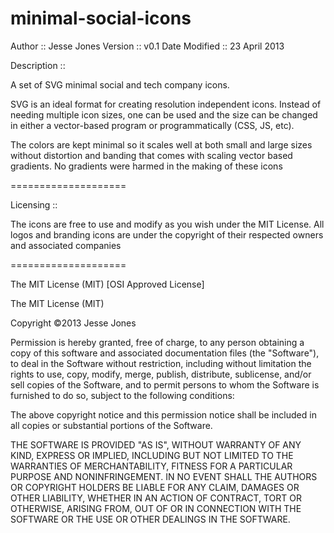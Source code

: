 minimal-social-icons
========================================

Author          ::  Jesse Jones
Version         ::  v0.1
Date Modified   ::  23 April 2013

Description     ::

A set of SVG minimal social and tech company icons.

SVG is an ideal format for creating resolution independent icons. Instead of needing multiple icon sizes, one can be used and the size can be changed in either a vector-based program or programmatically (CSS, JS, etc).

The colors are kept minimal so it scales well at both small and large sizes without distortion and banding that comes with scaling vector based gradients. No gradients were harmed in the making of these icons

====================

Licensing       ::
 
The icons are free to use and modify as you wish under the MIT License.
All logos and branding icons are under the copyright of their respected owners and associated companies

====================

The MIT License (MIT)
[OSI Approved License]

The MIT License (MIT)

Copyright ©2013 Jesse Jones

Permission is hereby granted, free of charge, to any person obtaining a copy
of this software and associated documentation files (the "Software"), to deal
in the Software without restriction, including without limitation the rights
to use, copy, modify, merge, publish, distribute, sublicense, and/or sell
copies of the Software, and to permit persons to whom the Software is
furnished to do so, subject to the following conditions:

The above copyright notice and this permission notice shall be included in
all copies or substantial portions of the Software.

THE SOFTWARE IS PROVIDED "AS IS", WITHOUT WARRANTY OF ANY KIND, EXPRESS OR
IMPLIED, INCLUDING BUT NOT LIMITED TO THE WARRANTIES OF MERCHANTABILITY,
FITNESS FOR A PARTICULAR PURPOSE AND NONINFRINGEMENT. IN NO EVENT SHALL THE
AUTHORS OR COPYRIGHT HOLDERS BE LIABLE FOR ANY CLAIM, DAMAGES OR OTHER
LIABILITY, WHETHER IN AN ACTION OF CONTRACT, TORT OR OTHERWISE, ARISING FROM,
OUT OF OR IN CONNECTION WITH THE SOFTWARE OR THE USE OR OTHER DEALINGS IN
THE SOFTWARE.




